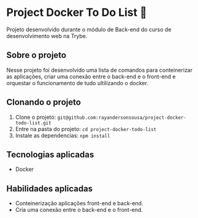 # Project Docker To Do List :memo:
Projeto desenvolvido durante o módulo de Back-end do curso de desenvolvimento web na Trybe.


## Sobre o projeto

Nesse projeto foi desenvolvido uma lista de comandos para conteinerizar as aplicações, criar uma conexão entre o back-end e o front-end e orquestar o funcionamento de tudo ultilizando o docker.


## Clonando o projeto

1. Clone o projeto: `git@github.com:rayandersonsousa/project-docker-todo-list.git`
2. Entre na pasta do projeto: `cd project-docker-todo-list`
3. Instale as dependencias: `npm install`


## Tecnologias aplicadas

  - Docker


## Habilidades aplicadas

  - Conteinerização aplicações front-end e back-end.
  - Cria uma conexão entre o back-end e o front-end.
